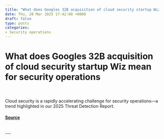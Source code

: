 ```yaml
---
title: "What does Googles 32B acquisition of cloud security startup Wiz mean for security operations"
date: Thu, 20 Mar 2025 17:42:00 +0000
draft: false
type: posts
categories: 
- Security operations
---
```

# What does Googles 32B acquisition of cloud security startup Wiz mean for security operations

<br/>

<br/>
Cloud security is a rapidly accelerating challenge for security operations—a trend highlighted in our 2025 Threat Detection Report.

#### [Source](https://redcanary.com/blog/security-operations/google-wiz-acquisition/)

<br/>
---
